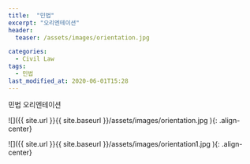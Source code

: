 ```yaml
---
title:  "민법"
excerpt: "오리엔테이션"
header:
  teaser: /assets/images/orientation.jpg

categories:
  - Civil Law
tags:
  - 민법
last_modified_at: 2020-06-01T15:28
---
```


민법 오리엔테이션 

![]({{ site.url }}{{ site.baseurl }}/assets/images/orientation.jpg   ){: .align-center}

![]({{ site.url }}{{ site.baseurl }}/assets/images/orientation1.jpg   ){: .align-center}



